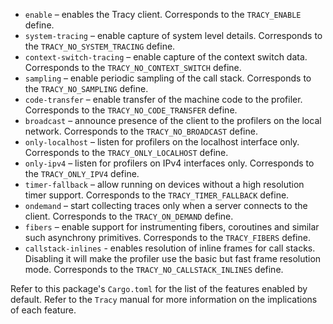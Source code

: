 * `enable` – enables the Tracy client. Corresponds to the `TRACY_ENABLE` define.
* `system-tracing` – enable capture of system level details. Corresponds to the
  `TRACY_NO_SYSTEM_TRACING` define.
* `context-switch-tracing` – enable capture of the context switch data. Corresponds to the
  `TRACY_NO_CONTEXT_SWITCH` define.
* `sampling` – enable periodic sampling of the call stack. Corresponds to the
  `TRACY_NO_SAMPLING` define.
* `code-transfer` – enable transfer of the machine code to the profiler. Corresponds to the
  `TRACY_NO_CODE_TRANSFER` define.
* `broadcast` – announce presence of the client to the profilers on the local network.
  Corresponds to the `TRACY_NO_BROADCAST` define.
* `only-localhost` – listen for profilers on the localhost interface only. Corresponds to the
  `TRACY_ONLY_LOCALHOST` define.
* `only-ipv4` – listen for profilers on IPv4 interfaces only. Corresponds to the
  `TRACY_ONLY_IPV4` define.
* `timer-fallback` – allow running on devices without a high resolution timer support.
  Corresponds to the `TRACY_TIMER_FALLBACK` define.
* `ondemand` – start collecting traces only when a server connects to the client. Corresponds
  to the `TRACY_ON_DEMAND` define.
* `fibers` – enable support for instrumenting fibers, coroutines and similar such asynchrony
  primitives. Corresponds to the `TRACY_FIBERS` define.
* `callstack-inlines` - enables resolution of inline frames for call stacks. Disabling it will make the profiler use
  the basic but fast frame resolution mode. Corresponds to the `TRACY_NO_CALLSTACK_INLINES` define.


Refer to this package's `Cargo.toml` for the list of the features enabled by default. Refer to
the `Tracy` manual for more information on the implications of each feature.
